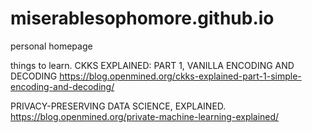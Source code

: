# miserablesophomore.github.io
personal homepage

things to learn.
CKKS EXPLAINED: PART 1, VANILLA ENCODING AND DECODING
https://blog.openmined.org/ckks-explained-part-1-simple-encoding-and-decoding/

PRIVACY-PRESERVING DATA SCIENCE, EXPLAINED. 
https://blog.openmined.org/private-machine-learning-explained/
  
